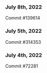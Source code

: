 ### July 8th, 2022

Commit #139614

### July 5th, 2022

Commit #314353


### July 4th, 2022

Commit #72281
